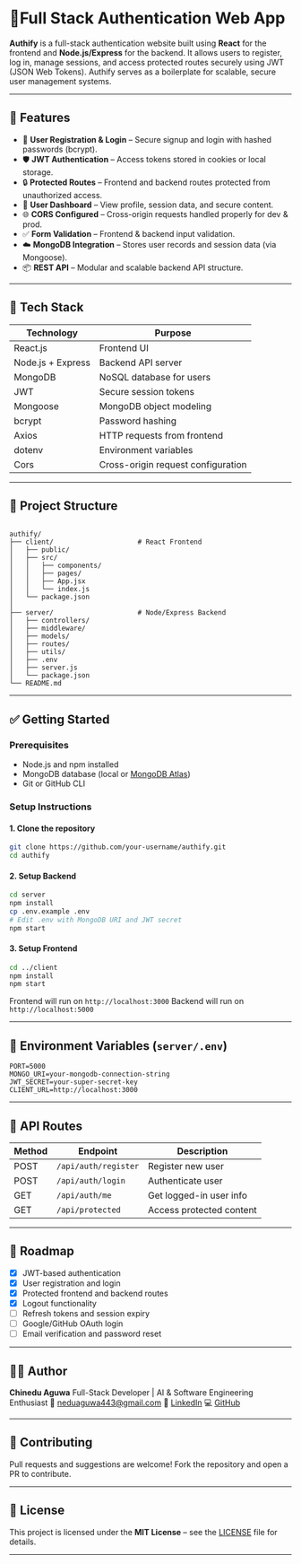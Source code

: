 # 🔐Full Stack Authentication Web App

**Authify** is a full-stack authentication website built using **React** for the frontend and **Node.js/Express** for the backend. It allows users to register, log in, manage sessions, and access protected routes securely using JWT (JSON Web Tokens). Authify serves as a boilerplate for scalable, secure user management systems.

---

## 🚀 Features

- 🧾 **User Registration & Login** – Secure signup and login with hashed passwords (bcrypt).
- 🛡 **JWT Authentication** – Access tokens stored in cookies or local storage.
- 🔒 **Protected Routes** – Frontend and backend routes protected from unauthorized access.
- 👤 **User Dashboard** – View profile, session data, and secure content.
- 🌐 **CORS Configured** – Cross-origin requests handled properly for dev & prod.
- ✅ **Form Validation** – Frontend & backend input validation.
- ☁️ **MongoDB Integration** – Stores user records and session data (via Mongoose).
- 📦 **REST API** – Modular and scalable backend API structure.

---

## 🧱 Tech Stack

| Technology      | Purpose                            |
|-----------------|------------------------------------|
| React.js        | Frontend UI                        |
| Node.js + Express | Backend API server              |
| MongoDB         | NoSQL database for users           |
| JWT             | Secure session tokens              |
| Mongoose        | MongoDB object modeling            |
| bcrypt          | Password hashing                   |
| Axios           | HTTP requests from frontend        |
| dotenv          | Environment variables              |
| Cors            | Cross-origin request configuration |

---

## 📁 Project Structure

```

authify/
├── client/                     # React Frontend
│   ├── public/
│   ├── src/
│   │   ├── components/
│   │   ├── pages/
│   │   ├── App.jsx
│   │   └── index.js
│   └── package.json
│
├── server/                     # Node/Express Backend
│   ├── controllers/
│   ├── middleware/
│   ├── models/
│   ├── routes/
│   ├── utils/
│   ├── .env
│   ├── server.js
│   └── package.json
└── README.md

````

---

## ✅ Getting Started

### Prerequisites

- Node.js and npm installed
- MongoDB database (local or [MongoDB Atlas](https://www.mongodb.com/cloud/atlas))
- Git or GitHub CLI

### Setup Instructions

#### 1. Clone the repository

```bash
git clone https://github.com/your-username/authify.git
cd authify
````

#### 2. Setup Backend

```bash
cd server
npm install
cp .env.example .env
# Edit .env with MongoDB URI and JWT secret
npm start
```

#### 3. Setup Frontend

```bash
cd ../client
npm install
npm start
```

Frontend will run on `http://localhost:3000`
Backend will run on `http://localhost:5000`

---

## 🔑 Environment Variables (`server/.env`)

```env
PORT=5000
MONGO_URI=your-mongodb-connection-string
JWT_SECRET=your-super-secret-key
CLIENT_URL=http://localhost:3000
```

---

## 🔐 API Routes

| Method | Endpoint             | Description              |
| ------ | -------------------- | ------------------------ |
| POST   | `/api/auth/register` | Register new user        |
| POST   | `/api/auth/login`    | Authenticate user        |
| GET    | `/api/auth/me`       | Get logged-in user info  |
| GET    | `/api/protected`     | Access protected content |

---

## 📌 Roadmap

* [x] JWT-based authentication
* [x] User registration and login
* [x] Protected frontend and backend routes
* [x] Logout functionality
* [ ] Refresh tokens and session expiry
* [ ] Google/GitHub OAuth login
* [ ] Email verification and password reset

---

## 🙋‍♂️ Author

**Chinedu Aguwa**
Full-Stack Developer | AI & Software Engineering Enthusiast
📧 [neduaguwa443@gmail.com](mailto:neduaguwa443@gmail.com)
🔗 [LinkedIn](https://www.linkedin.com/in/chinedu-aguwa)
💻 [GitHub](https://github.com/chi2785443)

---

## 💬 Contributing

Pull requests and suggestions are welcome! Fork the repository and open a PR to contribute.

---

## 📄 License

This project is licensed under the **MIT License** – see the [LICENSE](LICENSE) file for details.

---

